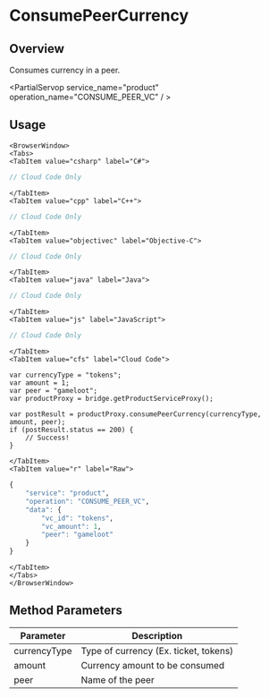 # ConsumePeerCurrency
## Overview
Consumes currency in a peer.

<PartialServop service_name="product" operation_name="CONSUME_PEER_VC" / >

## Usage

```mdx-code-block
<BrowserWindow>
<Tabs>
<TabItem value="csharp" label="C#">
```

```csharp
// Cloud Code Only
```

```mdx-code-block
</TabItem>
<TabItem value="cpp" label="C++">
```

```cpp
// Cloud Code Only
```

```mdx-code-block
</TabItem>
<TabItem value="objectivec" label="Objective-C">
```

```objectivec
// Cloud Code Only
```

```mdx-code-block
</TabItem>
<TabItem value="java" label="Java">
```

```java
// Cloud Code Only
```

```mdx-code-block
</TabItem>
<TabItem value="js" label="JavaScript">
```

```javascript
// Cloud Code Only
```

```mdx-code-block
</TabItem>
<TabItem value="cfs" label="Cloud Code">
```

```cfscript
var currencyType = "tokens";
var amount = 1;
var peer = "gameloot";
var productProxy = bridge.getProductServiceProxy();

var postResult = productProxy.consumePeerCurrency(currencyType, amount, peer);
if (postResult.status == 200) {
    // Success!
}
```

```mdx-code-block
</TabItem>
<TabItem value="r" label="Raw">
```

```r
{
	"service": "product",
	"operation": "CONSUME_PEER_VC",
	"data": {
		"vc_id": "tokens",
		"vc_amount": 1,
		"peer": "gameloot"
	}
}
```

```mdx-code-block
</TabItem>
</Tabs>
</BrowserWindow>
```

## Method Parameters
Parameter | Description
--------- | -----------
currencyType | Type of currency (Ex. ticket, tokens)
amount | Currency amount to be consumed
peer | Name of the peer


